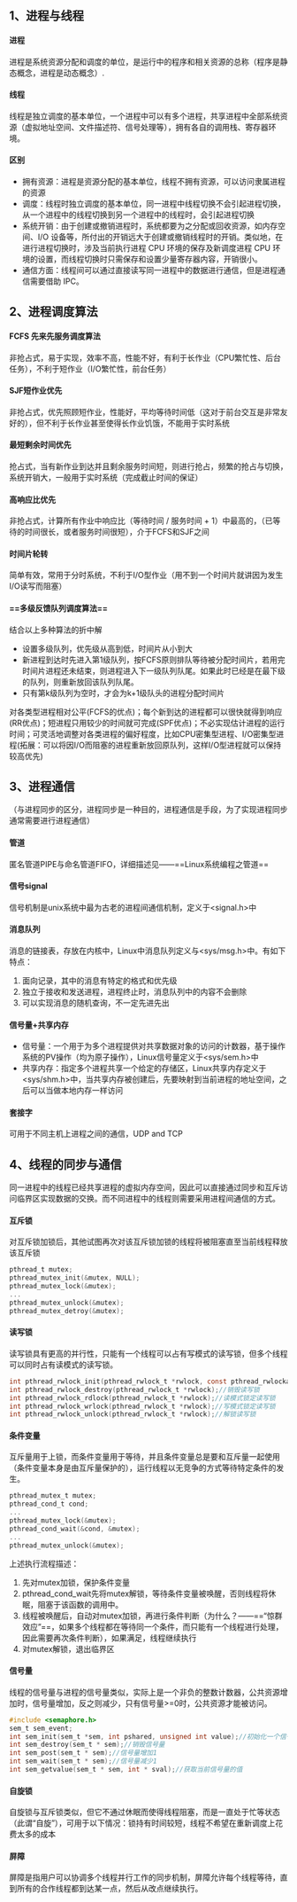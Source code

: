 ## 1、进程与线程
#### 进程
进程是系统资源分配和调度的单位，是运行中的程序和相关资源的总称（程序是静态概念，进程是动态概念）.

#### 线程
线程是独立调度的基本单位，一个进程中可以有多个进程，共享进程中全部系统资源（虚拟地址空间、文件描述符、信号处理等），拥有各自的调用栈、寄存器环境。

#### 区别
- 拥有资源：进程是资源分配的基本单位，线程不拥有资源，可以访问隶属进程的资源
- 调度：线程时独立调度的基本单位，同一进程中线程切换不会引起进程切换，从一个进程中的线程切换到另一个进程中的线程时，会引起进程切换
- 系统开销：由于创建或撤销进程时，系统都要为之分配或回收资源，如内存空间、I/O 设备等，所付出的开销远大于创建或撤销线程时的开销。类似地，在进行进程切换时，涉及当前执行进程 CPU 环境的保存及新调度进程 CPU 环境的设置，而线程切换时只需保存和设置少量寄存器内容，开销很小。
- 通信方面：线程间可以通过直接读写同一进程中的数据进行通信，但是进程通信需要借助 IPC。

## 2、进程调度算法
#### FCFS 先来先服务调度算法
非抢占式，易于实现，效率不高，性能不好，有利于长作业（CPU繁忙性、后台任务），不利于短作业（I/O繁忙性，前台任务）

#### SJF短作业优先
非抢占式，优先照顾短作业，性能好，平均等待时间低（这对于前台交互是非常友好的），但不利于长作业甚至使得长作业饥饿，不能用于实时系统

#### 最短剩余时间优先
抢占式，当有新作业到达并且剩余服务时间短，则进行抢占，频繁的抢占与切换，系统开销大，一般用于实时系统（完成截止时间的保证）

#### 高响应比优先
非抢占式，计算所有作业中响应比（等待时间 / 服务时间 + 1）中最高的，（已等待的时间很长，或者服务时间很短），介于FCFS和SJF之间

#### 时间片轮转
简单有效，常用于分时系统，不利于I/O型作业（用不到一个时间片就讲因为发生I/O读写而阻塞）

#### ==多级反馈队列调度算法==
结合以上多种算法的折中解
- 设置多级队列，优先级从高到低，时间片从小到大
- 新进程到达时先进入第1级队列，按FCFS原则排队等待被分配时间片，若用完时间片进程还未结束，则进程进入下一级队列队尾。如果此时已经是在最下级的队列，则重新放回该队列队尾。
- 只有第k级队列为空时，才会为k+1级队头的进程分配时间片

对各类型进程相对公平(FCFS的优点)；每个新到达的进程都可以很快就得到响应(RR优点)；短进程只用较少的时间就可完成(SPF优点)；不必实现估计进程的运行时间；可灵活地调整对各类进程的偏好程度，比如CPU密集型进程、I/O密集型进程(拓展：可以将因I/O而阻塞的进程重新放回原队列，这样I/O型进程就可以保持较高优先)


## 3、进程通信
（与进程同步的区分，进程同步是一种目的，进程通信是手段，为了实现进程同步通常需要进行进程通信）

#### 管道
匿名管道PIPE与命名管道FIFO，详细描述见——==Linux系统编程之管道==

#### 信号signal
信号机制是unix系统中最为古老的进程间通信机制，定义于<signal.h>中

#### 消息队列
消息的链接表，存放在内核中，Linux中消息队列定义与<sys/msg.h>中。有如下特点：
1. 面向记录，其中的消息有特定的格式和优先级
2. 独立于接收和发送进程，进程终止时，消息队列中的内容不会删除
3. 可以实现消息的随机查询，不一定先进先出

#### 信号量+共享内存
- 信号量：一个用于为多个进程提供对共享数据对象的访问的计数器，基于操作系统的PV操作（均为原子操作），Linux信号量定义于<sys/sem.h>中
- 共享内存：指定多个进程共享一个给定的存储区，Linux共享内存定义于<sys/shm.h>中，当共享内存被创建后，先要映射到当前进程的地址空间，之后可以当做本地内存一样访问

#### 套接字
可用于不同主机上进程之间的通信，UDP and TCP

## 4、线程的同步与通信
同一进程中的线程已经共享进程的虚拟内存空间，因此可以直接通过同步和互斥访问临界区实现数据的交换。而不同进程中的线程则需要采用进程间通信的方式。

#### 互斥锁
对互斥锁加锁后，其他试图再次对该互斥锁加锁的线程将被阻塞直至当前线程释放该互斥锁

```c
pthread_t mutex;
pthread_mutex_init(&mutex, NULL);
pthread_mutex_lock(&mutex);
...
pthread_mutex_unlock(&mutex);
pthread_mutex_detroy(&mutex);
```

#### 读写锁
读写锁具有更高的并行性，只能有一个线程可以占有写模式的读写锁，但多个线程可以同时占有读模式的读写锁。

```c
int pthread_rwlock_init(pthread_rwlock_t *rwlock, const pthread_rwlockattr_t *rwlockattr);//初始化读写锁
int pthread_rwlock_destroy(pthread_rwlock_t *rwlock);//销毁读写锁
int pthread_rwlock_rdlock(pthread_rwlock_t *rwlock);//读模式锁定读写锁
int pthread_rwlock_wrlock(pthread_rwlock_t *rwlock);//写模式锁定读写锁
int pthread_rwlock_unlock(pthread_rwlock_t *rwlock);//解锁读写锁
```

#### 条件变量
互斥量用于上锁，而条件变量用于等待，并且条件变量总是要和互斥量一起使用（条件变量本身是由互斥量保护的），运行线程以无竞争的方式等待特定条件的发生。

```c
pthread_mutex_t mutex;
pthread_cond_t cond;
...
pthread_mutex_lock(&mutex);
pthread_cond_wait(&cond, &mutex);
...
pthread_mutex_unlock(&mutex);
```
上述执行流程描述：
1. 先对mutex加锁，保护条件变量
2. pthread_cond_wait先将mutex解锁，等待条件变量被唤醒，否则线程将休眠，阻塞于该函数的调用中。
3. 线程被唤醒后，自动对mutex加锁，再进行条件判断（为什么？——==“惊群效应”==，如果多个线程都在等待同一个条件，而只能有一个线程进行处理，因此需要再次条件判断），如果满足，线程继续执行
4. 对mutex解锁，退出临界区

#### 信号量
线程的信号量与进程的信号量类似，实际上是一个非负的整数计数器，公共资源增加时，信号量增加，反之则减少，只有信号量>=0时，公共资源才能被访问。

```c
#include <semaphore.h>
sem_t sem_event;
int sem_init(sem_t *sem, int pshared, unsigned int value);//初始化一个信号量 
int sem_destroy(sem_t * sem);//销毁信号量
int sem_post(sem_t * sem);//信号量增加1
int sem_wait(sem_t * sem);//信号量减少1
int sem_getvalue(sem_t * sem, int * sval);//获取当前信号量的值
```

#### 自旋锁
自旋锁与互斥锁类似，但它不通过休眠而使得线程阻塞，而是一直处于忙等状态（此谓“自旋”），可用于以下情况：锁持有时间较短，线程不希望在重新调度上花费太多的成本

#### 屏障
屏障是指用户可以协调多个线程并行工作的同步机制，屏障允许每个线程等待，直到所有的合作线程都到达某一点，然后从改点继续执行。
